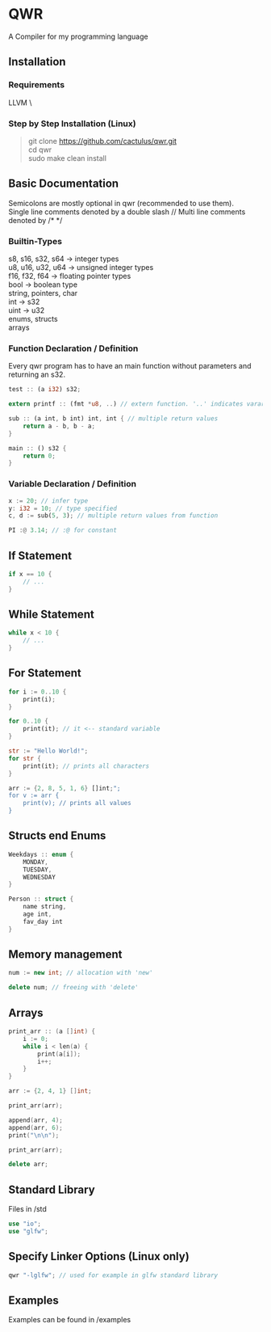 # QWR
A Compiler for my programming language

## Installation
### Requirements
LLVM \

### Step by Step Installation (Linux)
> git clone https://github.com/cactulus/qwr.git \
> cd qwr \
> sudo make clean install

## Basic Documentation
Semicolons are mostly optional in qwr (recommended to use them). \
Single line comments denoted by a double slash //
Multi line comments denoted by /* */

### Builtin-Types
s8, s16, s32, s64 -> integer types \
u8, u16, u32, u64 -> unsigned integer types \
f16, f32, f64 -> floating pointer types \
bool -> boolean type \
string, pointers, char \
int -> s32 \
uint -> u32 \
enums, structs \
arrays

### Function Declaration / Definition
Every qwr program has to have an main function without parameters and returning an s32.
```Rust
test :: (a i32) s32;

extern printf :: (fmt *u8, ..) // extern function. '..' indicates varargs

sub :: (a int, b int) int, int { // multiple return values
    return a - b, b - a;
}

main :: () s32 {
    return 0;
}
```

### Variable Declaration / Definition
```Rust
x := 20; // infer type
y: i32 = 10; // type specified
c, d := sub(5, 3); // multiple return values from function

PI :@ 3.14; // :@ for constant

```

## If Statement
```Rust
if x == 10 {
    // ...
}
```

## While Statement
```Rust
while x < 10 {
    // ...
}
```

## For Statement
```Rust
for i := 0..10 {
    print(i);
}

for 0..10 {
	print(it); // it <-- standard variable
}

str := "Hello World!";
for str {
	print(it); // prints all characters
}

arr := {2, 8, 5, 1, 6} []int;";
for v := arr {
	print(v); // prints all values
}
```

## Structs end Enums
```Rust
Weekdays :: enum {
	MONDAY,
	TUESDAY,
	WEDNESDAY
}

Person :: struct {
	name string,
	age int,
	fav_day int
}
```

## Memory management
```Cpp
num := new int; // allocation with 'new'

delete num; // freeing with 'delete'
```

## Arrays
```Cpp
print_arr :: (a []int) {
	i := 0;
	while i < len(a) {
		print(a[i]);
		i++;
	}
}

arr := {2, 4, 1} []int;

print_arr(arr);

append(arr, 4);
append(arr, 6);
print("\n\n");

print_arr(arr);

delete arr;
```

## Standard Library
Files in /std
```Rust
use "io";
use "glfw";
```

## Specify Linker Options (Linux only)
```Rust
qwr "-lglfw"; // used for example in glfw standard library
```

## Examples
Examples can be found in /examples
